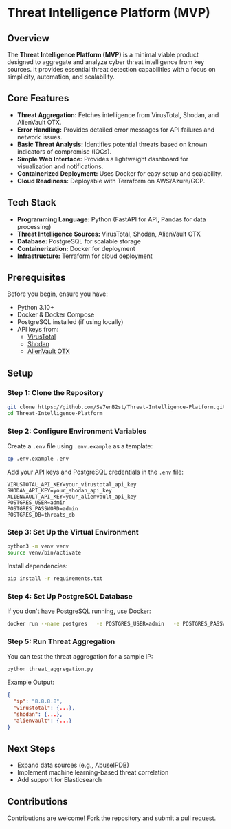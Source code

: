 # Threat Intelligence Platform (MVP)

## Overview
The **Threat Intelligence Platform (MVP)** is a minimal viable product designed to aggregate and analyze cyber threat intelligence from key sources. It provides essential threat detection capabilities with a focus on simplicity, automation, and scalability.

## Core Features
- **Threat Aggregation:** Fetches intelligence from VirusTotal, Shodan, and AlienVault OTX.
- **Error Handling:** Provides detailed error messages for API failures and network issues.
- **Basic Threat Analysis:** Identifies potential threats based on known indicators of compromise (IOCs).
- **Simple Web Interface:** Provides a lightweight dashboard for visualization and notifications.
- **Containerized Deployment:** Uses Docker for easy setup and scalability.
- **Cloud Readiness:** Deployable with Terraform on AWS/Azure/GCP.

## Tech Stack
- **Programming Language:** Python (FastAPI for API, Pandas for data processing)
- **Threat Intelligence Sources:** VirusTotal, Shodan, AlienVault OTX
- **Database:** PostgreSQL for scalable storage
- **Containerization:** Docker for deployment
- **Infrastructure:** Terraform for cloud deployment

## Prerequisites
Before you begin, ensure you have:
- Python 3.10+
- Docker & Docker Compose
- PostgreSQL installed (if using locally)
- API keys from:
  - [VirusTotal](https://www.virustotal.com/gui/join-us)
  - [Shodan](https://account.shodan.io/)
  - [AlienVault OTX](https://otx.alienvault.com/)

## Setup

### Step 1: Clone the Repository
```bash
git clone https://github.com/Se7enB2st/Threat-Intelligence-Platform.git
cd Threat-Intelligence-Platform
```

### Step 2: Configure Environment Variables
Create a `.env` file using `.env.example` as a template:
```bash
cp .env.example .env
```
Add your API keys and PostgreSQL credentials in the `.env` file:
```
VIRUSTOTAL_API_KEY=your_virustotal_api_key
SHODAN_API_KEY=your_shodan_api_key
ALIENVAULT_API_KEY=your_alienvault_api_key
POSTGRES_USER=admin
POSTGRES_PASSWORD=admin
POSTGRES_DB=threats_db
```

### Step 3: Set Up the Virtual Environment
```bash
python3 -m venv venv
source venv/bin/activate
```
Install dependencies:
```bash
pip install -r requirements.txt
```

### Step 4: Set Up PostgreSQL Database
If you don't have PostgreSQL running, use Docker:
```bash
docker run --name postgres   -e POSTGRES_USER=admin   -e POSTGRES_PASSWORD=admin   -e POSTGRES_DB=threats_db   -p 5432:5432   -d postgres
```

### Step 5: Run Threat Aggregation
You can test the threat aggregation for a sample IP:
```bash
python threat_aggregation.py
```
Example Output:
```json
{
  "ip": "8.8.8.8",
  "virustotal": {...},
  "shodan": {...},
  "alienvault": {...}
}
```

## Next Steps
- Expand data sources (e.g., AbuseIPDB)
- Implement machine learning-based threat correlation
- Add support for Elasticsearch

## Contributions
Contributions are welcome! Fork the repository and submit a pull request.

